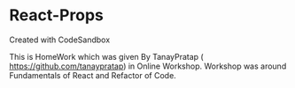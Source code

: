 # React-Props
Created with CodeSandbox

This is HomeWork which was given By TanayPratap ( https://github.com/tanaypratap) in Online Workshop.
Workshop was around Fundamentals of React and Refactor of Code.
 
